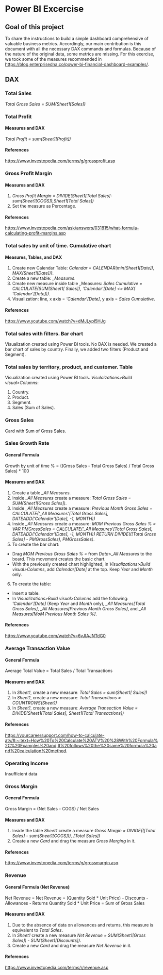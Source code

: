 # Power BI Excercise

## Goal of this project

To share the instructions to build a simple dashboard comprehensive of valuable business metrics. Accordingly, our main contribution is this document with all the necessary DAX commands and formulas.
Because of the nature of the original data, some metrics are missing.
For this exercise, we took some of the measures recommended in https://blog.enterprisedna.co/power-bi-financial-dashboard-examples/.
## DAX
### Total Sales
*Total Gross Sales = SUM(Sheet1[Sales])*
### Total Profit
#### Measures and DAX
*Total Profit = sum(Sheet1[Profit])*
#### References
https://www.investopedia.com/terms/g/grossprofit.asp
### Gross Profit Margin
#### Measures and DAX
1. *Gross Profit Margin = DIVIDE(Sheet1[Total Sales]-sum(Sheet1[COGS]),Sheet1[Total Sales])*
2. Set the measure as Percentage.
#### References
https://www.investopedia.com/ask/answers/031815/what-formula-calculating-profit-margins.asp
### Total sales by unit of time. Cumulative chart
#### Measures, Tables, and DAX
1. Create new Calendar Table: *Calendar = CALENDAR(min(Sheet1[Date]), MAX(Sheet1[Date]))*.
2. Create a new table: *_Measures*.
3. Create new measure inside table _Measures: *Sales Cumulative = CALCULATE(SUM(Sheet1[ Sales]), 'Calendar'[Date] <= MAX( 'Calendar'[Date]))*.
4. Visualization: line, x axis = *'Calendar'[Date]*, y axis = *Sales Cumulative*.
#### References
https://www.youtube.com/watch?v=dMJLypl5HJg
### Total sales with filters. Bar chart
Visualization created using Power BI tools. No DAX is needed. We created a bar chart of sales by country. Finally, we added two filters (Product and Segment).
### Total sales by territory, product, and customer. Table
Visualization created using Power BI tools. 
*Visulaizations>Build visual>Columns*:
1. Country.
2. Product.
3. Segment.
4. Sales (Sum of Sales).
### Gross Sales
Card with Sum of Gross Sales.
### Sales Growth Rate
#### General Formula
Growth by unit of time % = ((Gross Sales - Total Gross Sales) / Total Gross Sales) * 100
#### Measures and DAX
1. Create a table *_All Measures*.
2. Inside *_All Measures* create a measure: *Total Gross Sales = SUM(Sheet1[Gross Sales])*.
3. Inside *_All Measures* create a measure: 
*Previous Month Gross Sales = CALCULATE('_All Measures'[Total Gross Sales], DATEADD('Calendar'[Date], -1, MONTH))*
4. Inside *_All Measures* create a measure: *MOM Previous Gross Sales % =*
    *VAR PMGrossSales =* 
        *CALCULATE('_All Measures'[Total Gross Sales], DATEADD('Calendar'[Date], -1, MONTH))*
    *RETURN* 
        *DIVIDE(([Total Gross Sales] - PMGrossSales), PMGrossSales)*.
5. To create the bar chart:
  - Drag *MOM Previous Gross Sales % =* from *Data>_All Measures* to the board. This movement creates the basic chart.
  - With the previously created chart highlighted, in *Visualizations>Build visual>Columns*, add *Calendar[Date]* at the top. Keep *Year* and *Month* only.
6. To create the table:
  - Insert a table.
  - In *Visualizations>Build visual>Columns* add the following: *'Calendar'[Date]* (Keep *Year* and *Month* only), *_All Measures[Total Gross Sales]*, *_All Measures[Previous Month Gross Sales]*, and *_All Measures[MoM Previous Month Sales %]*.
#### References
https://www.youtube.com/watch?v=6vJIAJNTdG0
### Average Transaction Value
#### General Formula
Average Total Value = Total Sales / Total Transactions
#### Measures and DAX
1. In *Sheet1*, create a new measure: *Total Sales = sum(Sheet1[ Sales])*
2. In *Sheet1*, create a new measure: *Total Transactions = COUNTROWS(Sheet1)*
3. In *Sheet1*, create a new measure: *Average Transaction Value = DIVIDE(Sheet1[Total Sales], Sheet1[Total Transactions])*
#### References
https://yourcareersupport.com/how-to-calculate-atv/#:~:text=How%20To%20Calculate%20ATV%20%28With%20Formula%2C%20Examples%20and,It%20follows%20the%20same%20formula%20and%20calculation%20method.
### Operating Income
Insufficient data
### Gross Margin
#### General Formula
Gross Margin = (Net Sales - COGS) / Net Sales
#### Measures and DAX
1. Inside the table *Sheet1* create a measure *Gross Margin = DIVIDE(([Total Sales] - sum(Sheet1[COGS])), [Total Sales])*
2. Create a new *Card* and drag the measure *Gross Marging* in it. 
#### References
https://www.investopedia.com/terms/g/grossmargin.asp
### Revenue
#### General Formula (Net Revenue)
Net Revenue = Net Revenue = (Quantity Sold * Unit Price) - Discounts - Allowances - Returns
Quantity Sold * Unit Price = Sum of Gross Sales
#### Measures and DAX
1. Due to the absence of data on allowances and returns, this measure is equivalent to *Total Sales*.
2. In *Sheet1* create a new measure *Net Revenue = SUM(Sheet1[Gross Sales]) - SUM(Sheet1[Discounts])*.
3. Create a new *Card* and drag the measure *Net Revenue* in it.
#### References
https://www.investopedia.com/terms/r/revenue.asp

